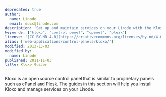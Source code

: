```yaml
---
deprecated: true
author:
  name: Linode
  email: docs@linode.com
description: 'Set up and maintain services on your Linode with the Kloxo control panel.'
keywords: ["kloxo", "control panel", "cpanel", "plesk"]
license: '[CC BY-ND 4.0](https://creativecommons.org/licenses/by-nd/4.0)'
alias: ['web-applications/control-panels/kloxo/']
modified: 2013-10-03
modified_by:
  name: Linode
published: 2011-11-03
title: Kloxo Guides
---
```




Kloxo is an open source control panel that is similar to proprietary panels such as cPanel and Plesk. The guides in this section will help you install Kloxo and manage services on your Linode.




